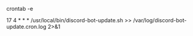 crontab -e

17 4 * * * /usr/local/bin/discord-bot-update.sh >> /var/log/discord-bot-update.cron.log 2>&1
